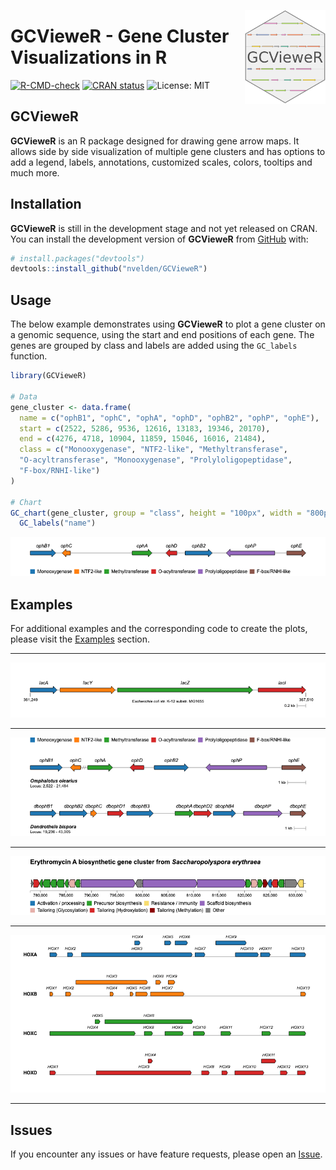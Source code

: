 <p align="center">
  <img src="man/figures/logo.png" height="150px" align="right">
  <h1><strong>GCVieweR</strong> - Gene Cluster Visualizations in R</h1>
</p>

<!-- badges: start -->
[![R-CMD-check](https://github.com/nvelden/GCVieweR/workflows/R-CMD-check/badge.svg)](https://github.com/nvelden/GCVieweR/actions)
[![CRAN status](https://www.r-pkg.org/badges/version/GCVieweR)](https://CRAN.R-project.org/package=GCVieweR)
![License: MIT](https://img.shields.io/badge/License-MIT-yellow.svg)
<!-- badges: end -->

## GCVieweR

**GCVieweR** is an R package designed for drawing gene arrow maps. It allows side by side visualization of multiple gene clusters and has options to add a legend, labels, annotations, customized scales, colors, tooltips and much more.

## Installation

**GCVieweR** is still in the development stage and not yet released on CRAN. You can install the development version of **GCVieweR** from [GitHub](https://github.com/) with:

``` r
# install.packages("devtools")
devtools::install_github("nvelden/GCVieweR")
```

## Usage

The below example demonstrates using **GCVieweR** to plot a gene cluster on a genomic sequence, using the start and end positions of each gene. The genes are grouped by class and labels are added using the `GC_labels` function.

``` r
library(GCVieweR)

# Data
gene_cluster <- data.frame(
  name = c("ophB1", "ophC", "ophA", "ophD", "ophB2", "ophP", "ophE"),
  start = c(2522, 5286, 9536, 12616, 13183, 19346, 20170),
  end = c(4276, 4718, 10904, 11859, 15046, 16016, 21484),
  class = c("Monooxygenase", "NTF2-like", "Methyltransferase", 
  "O-acyltransferase", "Monooxygenase", "Prolyloligopeptidase", 
  "F-box/RNHI-like")
)

# Chart
GC_chart(gene_cluster, group = "class", height = "100px", width = "800px") %>%
  GC_labels("name")
```

<img src="man/figures/ophA_gene_cluster.png" class="screenshot"/>


## Examples

For additional examples and the corresponding code to create the plots, please visit the [Examples]() section.  

<hr>

<img src="man/figures/LacZ_operon.png" class="screenshot"/>

<hr>

<img src="man/figures/ophA_clusters.png" class="screenshot"/>

<hr>

<img src="man/figures/erythromycin_cluster.png" class="screenshot"/>

<hr>

<img src="man/figures/human_hox_genes.png" class="screenshot"/>

<hr>

## Issues

If you encounter any issues or have feature requests, please open an [Issue](https://github.com/nvelden/GCVieweR/issues).    
